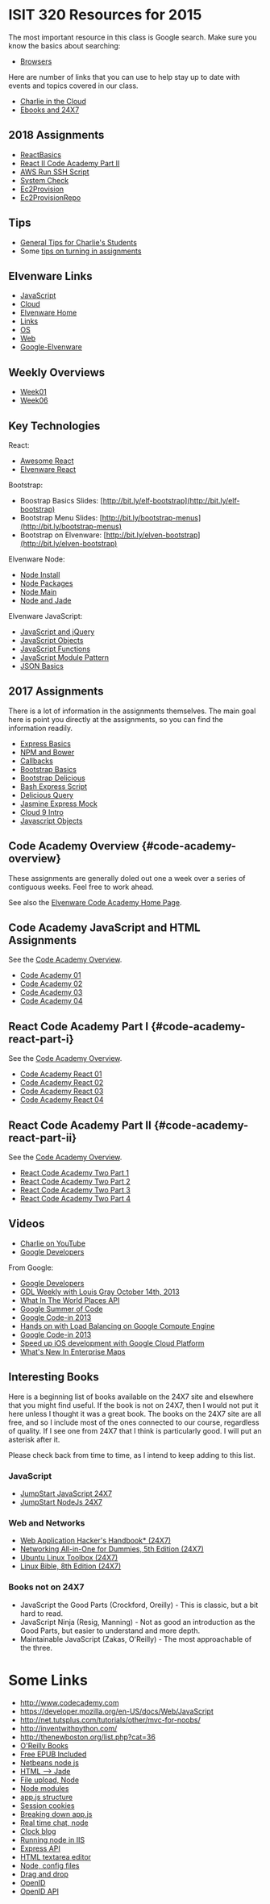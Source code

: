 # ISIT 320 Resources for 2015

The most important resource in this class is Google search. Make sure you know the basics about searching:

- [Browsers][elf-browse]

Here are number of links that you can use to help stay up to date
with events and topics covered in our class.

- [Charlie in the Cloud](http://bit.ly/V5g8wF)
- [Ebooks and 24X7](http://library.books24x7.com.ezproxy.bellevuecollege.edu/bookshelf.asp)

[elf-browse]: http://www.elvenware.com/charlie/development/cloud/Browsers.html


## 2018 Assignments

- [ReactBasics][rb]
- [React II Code Academy Part II][ca2]
- [AWS Run SSH Script][arss]
- [System Check][sc]
- [Ec2Provision][ec2p]
- [Ec2ProvisionRepo][ec2pr]

## Tips

- [General Tips for Charlie's Students][gt]
- Some [tips on turning in assignments][tip-a]

## Elvenware Links

- [JavaScript](http://www.elvenware.com/charlie/development/web/JavaScript/)
- [Cloud](http://www.elvenware.com/charlie/development/cloud/index.shtml)
- [Elvenware Home](http://www.elvenware.com/charlie/index.html)
- [Links](http://www.elvenware.com/charlie/links.html)
- [OS](http://www.elvenware.com/charlie/os/index.html)
- [Web](http://www.elvenware.com/charlie/development/web/index.html)
- [Google-Elvenware](https://sites.google.com/site/elvenware/)

## Weekly Overviews

- [Week01](http://www.ccalvert.net/books/CloudNotes/Isit320/Isit320-Week01.html)
- [Week06](https://www.elvenware.com/teach/isit320/Isit320-Week06.html)

## Key Technologies

React:

- [Awesome React](https://github.com/enaqx/awesome-react)
- [Elvenware React][elf-react]

[elf-react]: http://www.elvenware.com/charlie/development/web/JavaScript/JavaScriptReact.html

Bootstrap:

* Boostrap Basics Slides: [http://bit.ly/elf-bootstrap](http://bit.ly/elf-bootstrap)
* Bootstrap Menu Slides: [http://bit.ly/bootstrap-menus](http://bit.ly/bootstrap-menus)
* Bootstrap on Elvenware: [http://bit.ly/elven-bootstrap](http://bit.ly/elven-bootstrap)


Elvenware Node:

* [Node Install](http://bit.ly/elven-node-install)
* [Node Packages](http://bit.ly/node-packages)
* [Node Main](http://bit.ly/elven-node)
* [Node and Jade](http://bit.ly/elven-jade)

Elvenware JavaScript:

- [JavaScript and jQuery](/charlie/development/web/JavaScript/index.html#javascript-and-jquery)
- [JavaScript Objects](http://www.elvenware.com/charlie/development/web/JavaScript/JavaScriptObjects.html)
- [JavaScript Functions](http://www.elvenware.com/charlie/development/web/JavaScript/JavaScriptFunctions.html)
- [JavaScript Module Pattern](http://www.elvenware.com/charlie/development/web/JavaScript/JavaScriptModules.html)
- [JSON Basics](http://www.elvenware.com/charlie/development/web/JavaScript/JsonBasics.html)


## 2017 Assignments

There is a lot of information in the assignments themselves. The main goal here is point you directly at the assignments, so you can find the information readily.

* [Express Basics][express-basics]
* [NPM and Bower][npm-bower]
* [Callbacks][callbacks]
* [Bootstrap Basics][boot-basics]
* [Bootstrap Delicious][bootstrap-delicious]
* [Bash Express Script][bash-express-script]
* [Delicious Query][del-query]
* [Jasmine Express Mock][jasmine-mock]
* [Cloud 9 Intro][cloud9-intro]
* [Javascript Objects][javascript-objects]

[express-basics]:http://www.elvenware.com/teach/assignments/ExpressBasics.html
[npm-bower]: http://www.elvenware.com/teach/assignments/BowerNpm.html
[callbacks]: http://www.elvenware.com/teach/assignments/Callbacks.html
[boot-basics]: http://www.elvenware.com/teach/assignments/BootstrapBasics.html
[bootstrap-delicious]: http://www.elvenware.com/teach/assignments/BootstrapDelicious.html
[bash-express-script]: http://www.elvenware.com/teach/assignments/BashExpressScript.html
[del-query]: http://www.elvenware.com/teach/assignments/DeliciousQuery.html
[jasmine-mock]: http://www.elvenware.com/teach/assignments/JasmineExpressMock.html
[cloud9-intro]: https://www.elvenware.com/teach/assignments/Cloud9Intro.html
[cloud9-advanced]: https://www.elvenware.com/teach/assignments/CloudNine/CloudNineAdvanced.html
[javascript-objects]: http://www.elvenware.com/teach/assignments/JavaScriptObjects.html

## Code Academy Overview {#code-academy-overview}

These assignments are generally doled out one a week over a series of contiguous weeks. Feel free to work ahead.

See also the [Elvenware Code Academy Home Page][ecahp].

## Code Academy JavaScript and HTML Assignments

See the [Code Academy Overview](#code-academy-overview).

* [Code Academy 01][ca01]
* [Code Academy 02][ca02]
* [Code Academy 03][ca03]
* [Code Academy 04][ca04]

## React Code Academy Part I {#code-academy-react-part-i}

See the [Code Academy Overview](#code-academy-overview).

* [Code Academy React 01][car01]
* [Code Academy React 02][car02]
* [Code Academy React 03][car03]
* [Code Academy React 04][car04]

## React Code Academy Part II {#code-academy-react-part-ii}

See the [Code Academy Overview](#code-academy-overview).

- [React Code Academy Two Part 1][car201]
- [React Code Academy Two Part 2][car202]
- [React Code Academy Two Part 3][car203]
- [React Code Academy Two Part 4][car204]

## Videos

- [Charlie on YouTube](https://www.youtube.com/user/charliecalvert/videos)
- [Google Developers](https://www.youtube.com/user/GoogleDevelopers)


From Google:

- [Google Developers](https://www.youtube.com/user/GoogleDevelopers)
- [GDL Weekly with Louis Gray October 14th, 2013](https://www.youtube.com/watch?v=GFinc7TC1Ws)
- [What In The World Places API](http://goo.gl/dX91br)
- [Google Summer of Code](http://goo.gl/swrjal)
- [Google Code-in 2013](http://goo.gl/K4Qi9F)
- [Hands on with Load Balancing on Google Compute Engine](http://goo.gl/13qZLI)
- [Google Code-in 2013](http://goo.gl/K4Qi9F)
- [Speed up iOS development with Google Cloud Platform](http://goo.gl/s9i1TL)
- [What's New In Enterprise Maps](http://goo.gl/zD1n0B)


Interesting Books
---------

Here is a beginning list of books available on the 24X7 site and
elsewhere that you might find useful. If the book is not on 24X7,
then I would not put it here unless I thought it was a great book.
The books on the 24X7 site are all free, and so I include most of
the ones connected to our course, regardless of quality. If I see
one from 24X7 that I think is particularly good. I will put an
asterisk after it.

Please check back from time to time, as I intend to keep adding to
this list.

### JavaScript

- [JumpStart JavaScript 24X7](http://library.books24x7.com.ezproxy.bellevuecollege.edu/toc.aspx?bkid=56022)
- [JumpStart NodeJs 24X7](http://library.books24x7.com.ezproxy.bellevuecollege.edu/toc.aspx?bkid=50176)

### Web and Networks

- [Web Application Hacker's Handbook* (24X7)](http://library.books24x7.com.ezproxy.bellevuecollege.edu/toc.aspx?bkid=44458)
- [Networking All-in-One for Dummies, 5th Edition (24X7)](http://library.books24x7.com.ezproxy.bellevuecollege.edu/toc.aspx?bkid=51215)
- [Ubuntu Linux Toolbox (24X7)](http://library.books24x7.com.ezproxy.bellevuecollege.edu/toc.aspx?bookid=56414)
- [Linux Bible, 8th Edition (24X7)](http://library.books24x7.com.ezproxy.bellevuecollege.edu/toc.aspx?bkid=46293)

### Books not on 24X7

- JavaScript the Good Parts (Crockford, Oreilly) - This is classic, but a bit hard to read.
- JavaScript Ninja (Resig, Manning) - Not as good an introduction as the Good Parts, but easier to understand and more depth.
- Maintainable JavaScript (Zakas, O'Reilly) - The most approachable of the three.

Some Links
=========

- <http://www.codecademy.com>
- <https://developer.mozilla.org/en-US/docs/Web/JavaScript>
- <http://net.tutsplus.com/tutorials/other/mvc-for-noobs/>
- <http://inventwithpython.com/>
- <http://thenewboston.org/list.php?cat=36>
- [O'Reilly Books](http://oreilly.com/)
- [Free EPUB Included](<https://github.com/addyosmani/backbone-fundamentals>)
- [Netbeans node js](<http://plugins.netbeans.org/plugin/36653/nodejs>)
- [HTML --> Jade](<https://github.com/donpark/html2jade/blame/master/README.md>)
- [File upload, Node](<https://gist.github.com/xjamundx/1631025>)
- [Node modules](<http://dailyjs.com/2012/01/26/effective-node-modules/>)
- [app.js structure](<http://stackoverflow.com/questions/5778245/expressjs-how-to-structure-an-application>)
- [Session cookies](<http://stackoverflow.com/questions/4371178/session-only-cookie-for-express-js>)
- [Breaking down app.js](<http://madhums.me/2012/07/19/breaking-down-app-js-file-nodejs-express-mongoose/>)
- [Real time chat, node](<http://net.tutsplus.com/tutorials/javascript-ajax/real-time-chat-with-nodejs-socket-io-and-expressjs/>)
- [Clock blog](<http://clock.co.uk/tech-blogs/a-simple-website-in-nodejs-with-express-jade-and-stylus>)
- [Running node in IIS](<http://www.hanselman.com/blog/InstallingAndRunningNodejsApplicationsWithinIISOnWindowsAreYouMad.aspx>)
- [Express API](<http://expressjs.com/api.html>)
- [HTML textarea editor](<http://www.tinymce.com/>)
- [Node, config files](<http://stackoverflow.com/questions/5869216/how-to-store-node-js-deployment-settings-configuration-files>)
- [Drag and drop](<http://www.html5rocks.com/en/tutorials/file/dndfiles/>)
- [OpenID](<http://en.wikipedia.org/wiki/OpenID#OpenID_Providers>)
- [OpenID API](<http://openid.net/specs/openid-authentication-1_1.html>)

<!--==========================-->
<!--== Links =================-->
<!--==========================-->

[arss]: /teach/assignments/Aws/AwsRunSshScript.html
[ca2]: /teach/assignments/CodeAcademy/CodeAcademyReactPartTwo02.html
[ec2p]: /teach/assignments/Ec2Provision.html
[ec2pr]: /teach/assignments/Aws/Ec2ProvisionRepo.html
[gt]: /teach/tips/
[rb]: /teach/assignments/React/ReactBasics.html
[sc]: /teach/assignments/Aws/SystemCheck.html
[tip-a]: /teach/tips/TurnItIn.html

[ecahp]: /teach/assignments/code-academy/

[ca01]:http://www.elvenware.com/teach/assignments/CodeAcademy01.html
[ca02]:http://www.elvenware.com/teach/assignments/CodeAcademy02.html
[ca03]:http://www.elvenware.com/teach/assignments/CodeAcademy03.html
[ca04]:http://www.elvenware.com/teach/assignments/CodeAcademy04.html

[car01]: /teach/assignments/code-academy/CodeAcademyReact01.html
[car02]: /teach/assignments/code-academy/CodeAcademyReact02.html
[car03]: /teach/assignments/code-academy/CodeAcademyReact03.html
[car04]: /teach/assignments/code-academy/CodeAcademyReact04.html

[car201]: /teach/assignments/code-academy/CodeAcademyReactPartTwo01.html
[car202]: /teach/assignments/code-academy/CodeAcademyReactPartTwo02.html
[car203]: /teach/assignments/code-academy/CodeAcademyReactPartTwo03.html
[car204]: /teach/assignments/code-academy/CodeAcademyReactPartTwo04.html
